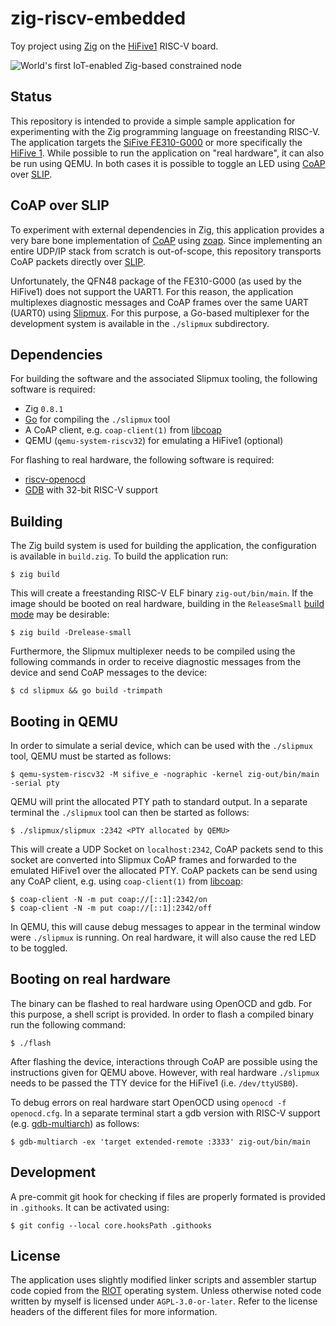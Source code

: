 # zig-riscv-embedded

Toy project using [Zig][zig website] on the [HiFive1][hifive1 website] RISC-V board.

![World's first IoT-enabled Zig-based constrained node](https://gist.github.com/nmeum/9c921cac9e28e722a8415af3ff213e8c/raw/b936f1f05d5eda07a91a87efdaf5cb1552795ad1/output-2fps-960px.gif)

## Status

This repository is intended to provide a simple sample application for
experimenting with the Zig programming language on freestanding RISC-V.
The application targets the [SiFive FE310-G000][fe310 manual] or more
specifically the [HiFive 1][hifive1 website]. While possible to run the
application on "real hardware", it can also be run using QEMU. In both
cases it is possible to toggle an LED using [CoAP][rfc7252] over
[SLIP][rfc1055].

## CoAP over SLIP

To experiment with external dependencies in Zig, this application
provides a very bare bone implementation of [CoAP][rfc7252] using
[zoap][zoap github]. Since implementing an entire UDP/IP stack from
scratch is out-of-scope, this repository transports CoAP packets
directly over [SLIP][rfc1055].

Unfortunately, the QFN48 package of the FE310-G000 (as used by the
HiFive1) does not support the UART1. For this reason, the application
multiplexes diagnostic messages and CoAP frames over the same UART
(UART0) using [Slipmux][slipmux]. For this purpose, a Go-based
multiplexer for the development system is available in the `./slipmux`
subdirectory.

## Dependencies

For building the software and the associated Slipmux tooling, the
following software is required:

* Zig `0.8.1`
* [Go][golang web] for compiling the `./slipmux` tool
* A CoAP client, e.g. `coap-client(1)` from [libcoap][libcoap github]
* QEMU (`qemu-system-riscv32`) for emulating a HiFive1 (optional)

For flashing to real hardware, the following software is required:

* [riscv-openocd][riscv-openocd]
* [GDB][gdb web] with 32-bit RISC-V support

## Building

The Zig build system is used for building the application, the
configuration is available in `build.zig`. To build the application run:

	$ zig build

This will create a freestanding RISC-V ELF binary `zig-out/bin/main`.
If the image should be booted on real hardware, building in the
`ReleaseSmall` [build mode][zig build modes] may be desirable:

	$ zig build -Drelease-small

Furthermore, the Slipmux multiplexer needs to be compiled using the
following commands in order to receive diagnostic messages from the
device and send CoAP messages to the device:

	$ cd slipmux && go build -trimpath

## Booting in QEMU

In order to simulate a serial device, which can be used with the
`./slipmux` tool, QEMU must be started as follows:

	$ qemu-system-riscv32 -M sifive_e -nographic -kernel zig-out/bin/main -serial pty

QEMU will print the allocated PTY path to standard output. In a separate
terminal the `./slipmux` tool can then be started as follows:

	$ ./slipmux/slipmux :2342 <PTY allocated by QEMU>

This will create a UDP Socket on `localhost:2342`, CoAP packets send to
this socket are converted into Slipmux CoAP frames and forwarded to the
emulated HiFive1 over the allocated PTY. CoAP packets can be send using
any CoAP client, e.g. using `coap-client(1)` from [libcoap][libcoap github]:

	$ coap-client -N -m put coap://[::1]:2342/on
	$ coap-client -N -m put coap://[::1]:2342/off

In QEMU, this will cause debug messages to appear in the terminal window
were `./slipmux` is running. On real hardware, it will also cause the
red LED to be toggled.

## Booting on real hardware

The binary can be flashed to real hardware using OpenOCD and gdb. For
this purpose, a shell script is provided. In order to flash a compiled
binary run the following command:

	$ ./flash

After flashing the device, interactions through CoAP are possible using
the instructions given for QEMU above. However, with real hardware
`./slipmux` needs to be passed the TTY device for the HiFive1 (i.e.
`/dev/ttyUSB0`).

To debug errors on real hardware start OpenOCD using `openocd -f
openocd.cfg`. In a separate terminal start a gdb version with RISC-V
support (e.g. [gdb-multiarch][gdb-multiarch alpine]) as follows:

	$ gdb-multiarch -ex 'target extended-remote :3333' zig-out/bin/main

## Development

A pre-commit git hook for checking if files are properly formated is
provided in `.githooks`. It can be activated using:

	$ git config --local core.hooksPath .githooks

## License

The application uses slightly modified linker scripts and assembler
startup code copied from the [RIOT][riot fe310] operating system. Unless
otherwise noted code written by myself is licensed under
`AGPL-3.0-or-later`. Refer to the license headers of the different files
for more information.

[zig website]: https://ziglang.org/
[zig build modes]: https://ziglang.org/documentation/master/#Build-Mode
[qemu website]: https://www.qemu.org/
[fe310 manual]: https://static.dev.sifive.com/FE310-G000.pdf
[hifive1 website]: https://www.sifive.com/boards/hifive1
[riot fe310]: https://github.com/RIOT-OS/RIOT/tree/master/cpu/fe310
[slipmux]: https://datatracker.ietf.org/doc/html/draft-bormann-t2trg-slipmux-03
[rfc7252]: https://datatracker.ietf.org/doc/html/rfc7252
[rfc1055]: https://datatracker.ietf.org/doc/html/rfc1055
[libcoap github]: https://github.com/obgm/libcoap
[golang web]: https://golang.org
[zoap github]: https://github.com/nmeum/zoap
[riscv-openocd]: https://github.com/riscv/riscv-openocd
[gdb web]: https://www.gnu.org/software/gdb/
[gdb-multiarch alpine]: https://pkgs.alpinelinux.org/package/edge/main/x86_64/gdb-multiarch
